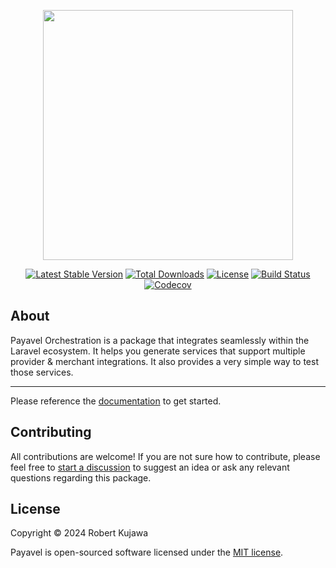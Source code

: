 <p align="center"><a href="https://orchestration.payavel.com" target="_blank"><img src="https://github.com/payavel/orchestration/assets/13485445/4ab9432d-c57f-46ff-a610-c6e380a04da7" width="400"></a></p>

<p align="center">
<a href="https://packagist.org/packages/payavel/orchestration" target="_blank"><img src="https://img.shields.io/packagist/v/payavel/orchestration" alt="Latest Stable Version"></a>
<a href="https://packagist.org/packages/payavel/orchestration" target="_blank"><img src="https://img.shields.io/packagist/dt/payavel/orchestration" alt="Total Downloads"></a>
<a href="https://packagist.org/packages/payavel/orchestration" target="_blank"><img src="https://img.shields.io/packagist/l/payavel/orchestration" alt="License"></a>
<a href="https://github.com/payavel/orchestration/actions/workflows/run-tests.yml"><img src="https://github.com/payavel/orchestration/actions/workflows/run-tests.yml/badge.svg" alt="Build Status"></a>
<a href="https://codecov.io/gh/payavel/orchestration" target="_blank"><img src="https://codecov.io/github/payavel/orchestration/branch/master/graph/badge.svg?token=WHCCF8U5S9" alt="Codecov"/></a>
</p>

## About
Payavel Orchestration is a package that integrates seamlessly within the Laravel ecosystem. It helps you generate services that support multiple provider & merchant integrations. It also provides a very simple way to test those services.

---
Please reference the [documentation](https://orchestration.payavel.com) to get started.

## Contributing
All contributions are welcome! If you are not sure how to contribute, please feel free to [start a discussion](https://github.com/payavel/orchestration/discussions) to suggest an idea or ask any relevant questions regarding this package.

## License

Copyright © 2024 Robert Kujawa

Payavel is open-sourced software licensed under the [MIT license](LICENSE.md).
